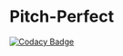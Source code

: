# Pitch-Perfect
[![Codacy Badge](https://api.codacy.com/project/badge/Grade/281116f776884ee59a1827786939240e)](https://app.codacy.com/gh/WK-CourseWork/Pitch-Perfect?utm_source=github.com&utm_medium=referral&utm_content=WK-CourseWork/Pitch-Perfect&utm_campaign=Badge_Grade_Settings)